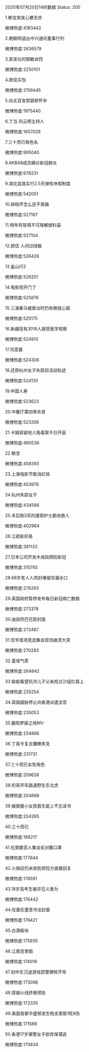 2020年07月20日14时数据
Status: 200

1.赖宝突发心梗去世

微博热度:4183442

2.鲍毓明退出中兴通讯董事行列

微博热度:2636579

3.吴宣仪的御敏诀窍

微博热度:2250101

4.顾佳买包

微博热度:2159445

5.向太官宣郭碧婷怀孕

微博热度:1975440

6.丁当 风云榜主持人

微博热度:1657029

7.三十而已角色名

微博热度:995040

8.AKB48成员确诊新冠肺炎

微博热度:678231

9.湖北宜昌实行2.5天弹性休假制度

微博热度:542051

10.钟晓芹怎么还不离婚

微博热度:527187

11.明年将禁用不可降解塑料袋

微博热度:527104

12.顾佳 人间过绿器

微博热度:526426

13.釜山行2

微博热度:526201

14.电影院开门了

微博热度:525876

15.三浦春马被救治时仍有微弱心跳

微博热度:525175

16.新疆现有3016人接受医学观察

微博热度:524913

17.司雯嘉

微博热度:524306

18.还原杭州女子失踪前活动轨迹

微博热度:524135

19.中国人寿

微博热度:523623

20.中餐厅第四季杀青

微博热度:523356

21.卡姆容留他人吸毒案今日开庭

微博热度:490539

22.赖宝

微博热度:458393

23.上海电影节取消红毯

微博热度:453976

24.杭州失踪女子

微博热度:434586

25.术后刚3天的援鄂护士跪地救人

微博热度:402964

26.江疏影好美

微博热度:381133

27.日本公司开发木戒指预防新冠

微博热度:310745

28.68岁老人人肉封堵堤坝漏水口

微博热度:278293

29.英国政府暂停发布每日新冠病亡数据

微博热度:273378

30.迪丽热巴花箭封面

微博热度:272487

31.侃爷首场竞选集会现场崩溃大哭

微博热度:270283

32.童瑶气质

微博热度:264842

33.偷偷看望抗洪儿子父亲抢过沙袋扛肩上

微博热度:235254

34.英国威胁停止向香港派遣法官

微博热度:235053

35.鹿晗梦寐之地MV

微博热度:234866

36.丁禹兮复古慵懒夹克

微博热度:231731

37.三十而已女性角色

微博热度:209626

38.的哥开车路遇野生东北虎

微博热度:204688

39.被救援小女孩救生艇上不忘读书

微博热度:204265

40.三十而已

微博热度:188217

41.伦敦数百人集会反对戴口罩

微博热度:177644

42.火锅店仍未收到郑恺方直接回复

微博热度:176591

43.18岁高考生被评见义勇为

微博热度:176442

44.任嘉伦墨意书法封面

微博热度:176421

45.白酒板块

微博热度:175935

46.江南百景图

微博热度:174016

47.初中生沉迷游戏民警硬核开导

微博热度:173096

48.穿越火线终极预告

微博热度:172335

49.美国首都华盛顿发生枪击案致1死8伤

微博热度:171566

50.香港17岁袭警女子欲弃保潜逃

微博热度:170834

